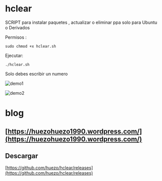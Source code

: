 # hclear
SCRIPT para instalar paquetes , actualizar o eliminar  ppa solo para Ubuntu o Derivados



Permisos :
```
sudo chmod +x hclear.sh
```

Ejecutar:

```
./hclear.sh

```
Solo debes escribir un numero 

[demo1]:https://raw.githubusercontent.com/huezo/hclear/master/hclear.png

![demo1][demo1]

[demo2]:https://raw.githubusercontent.com/huezo/hclear/master/demo.png

![demo2][demo2]



# blog 

## [https://huezohuezo1990.wordpress.com/](https://huezohuezo1990.wordpress.com/)

## Descargar 
[https://github.com/huezo/hclear/releases](https://github.com/huezo/hclear/releases)


